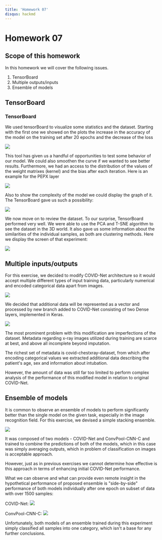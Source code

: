 ```yaml
---
title: 'Homework 07'
disqus: hackmd
---
```


Homework 07
===


## Scope of this homework

In this homework we will cover the following issues.

1. TensorBoard
2. Multiple outputs/inputs
3. Ensemble of models




TensorBoard
---


### TensorBoard

We used tensorBoard to visualize some statistics and the dataset. Starting with the first one we showed on the plots the increase in the accuracy of the model on the training set after 20 epochs and the decrease of the loss

![](https://i.imgur.com/COeQkhr.png)

This tool has given us a handful of opportunities to test some behavior of our model. We could also smoothen the curve if we wanted to see better results. Furthermore, we had an access to the distribution of the values of the weight matrixes (kernel) and the bias after each iteration. Here is an example for the PEPX layer

![](https://i.imgur.com/cklxwxZ.png)

Also to show the complexity of the model we could display the graph of it. The TensorBoard gave us such a possibility:

![](https://i.imgur.com/KEjsiqg.png)

We now move on to review the dataset. To our surprise, TensorBoard performed very well. We were able to use the PCA and T-SNE algorithm to see the dataset in the 3D world. It also gave us some information about the similarities of the individual samples, as both are clustering methods. Here we display the screen of that experiment:

![](https://i.imgur.com/V70Olvx.png)


Multiple inputs/outputs
---

For this exercise, we decided to modify COVID-Net architecture so it would accept multiple different types of input training data, particularly numerical and encoded categorical data apart from images.


![](https://i.imgur.com/wp4hCmw.png)

We decided that additional data will be represented as a vector and processed by new branch added to COVID-Net consisting of two Dense layers, implemented in Keras.

![](https://i.imgur.com/5itfxCK.png)

The most prominent problem with this modification are imperfections of the dataset. Metadata regarding x-ray images utilized during training are scarce at best, and above all incomplete beyond imputation.

The richest set of metadata is covid-chestxray-dataset, from which after encoding categorical values we extracted additional data describing the patient's age, sex and information about intubation.

However, the amount of data was still far too limited to perform complex analysis of the performance of this modified model in relation to original COVID-Net.



## Ensemble of models

It is common to observe an ensemble of models to perform significantly better than the single model on the given task, especially in the image recognition field. For this exercise, we devised a simple stacking ensemble.

![](https://i.imgur.com/dAeSeKS.png)

It was composed of two models - COVID-Net and ConvPool-CNN-C and trained to combine the predictions of both of the models, which in this case was simply averaging outputs, which in problem of classification on images is acceptable approach.

However, just as in previous exercises we cannot determine how effective is this approach in terms of enhancing initial COVID-Net performance.

What we can observe and what can provide even remote insight in the hypothetical performance of proposed ensemble is "side-by-side" performance of both models individually after one epoch on subset of data with over 1500 samples:

COVID-Net:
![](https://i.imgur.com/y6verJS.png)

ConvPool-CNN-C:
![](https://i.imgur.com/y6verJS.png)

Unfortunately, both models of an ensemble trained during this experiment simply classified all samples into one category, which isn't a base for any further conclusions.
